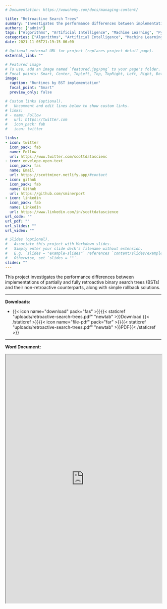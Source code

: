 ```yaml
---
# Documentation: https://wowchemy.com/docs/managing-content/

title: "Retroactive Search Trees"
summary: "Investigates the performance differences between implementations of partially and fully retroactive binary search trees (BSTs) and their non-retroactive counterparts, along with simple rollback solutions"
authors: ["admin"]
tags: ["Algorithms", "Artificial Intelligence", "Machine Learning", "Python", "Software Engineering"]
categories: ["Algorithms", "Artificial Intelligence", "Machine Learning", "Python", "Software Engineering"]
date: 2021-11-05T21:19:15-06:00

# Optional external URL for project (replaces project detail page).
external_link: ""

# Featured image
# To use, add an image named `featured.jpg/png` to your page's folder.
# Focal points: Smart, Center, TopLeft, Top, TopRight, Left, Right, BottomLeft, Bottom, BottomRight.
image:
  caption: "Runtimes by BST implementation"
  focal_point: "Smart"
  preview_only: false

# Custom links (optional).
#   Uncomment and edit lines below to show custom links.
# links:
# - name: Follow
#   url: https://twitter.com
#   icon_pack: fab
#   icon: twitter

links:
- icon: twitter
  icon_pack: fab
  name: Follow
  url: https://www.twitter.com/scottdatascienc
- icon: envelope-open-text
  icon_pack: fas
  name: Email
  url: https://scottminer.netlify.app/#contact
- icon: github
  icon_pack: fab
  name: Github
  url: https://github.com/sminerport
- icon: linkedin
  icon_pack: fab
  name: LinkedIn
  url: https://www.linkedin.com/in/scottdatascience
url_code: ""
url_pdf: ""
url_slides: ""
url_video: ""

# Slides (optional).
#   Associate this project with Markdown slides.
#   Simply enter your slide deck's filename without extension.
#   E.g. `slides = "example-slides"` references `content/slides/example-slides.md`.
#   Otherwise, set `slides = ""`.
slides: ""
---
```

This project investigates the performance differences between implementations of partially and fully retroactive binary search trees (BSTs) and their non-retroactive counterparts, along with simple rollback solutions.
<hr/>

**Downloads:**

<ul>
	<li>{{< icon name="download" pack="fas" >}}{{< staticref "uploads/retroactive-search-trees.pdf" "newtab" >}}Download {{< /staticref >}}{{< icon name="file-pdf" pack="far" >}}{{< staticref "uploads/retroactive-search-trees.pdf" "newtab" >}}PDF{{< /staticref >}}</li>
</ul>
<hr/>

**Word Document:**

<iframe src="https://onedrive.live.com/embed?cid=5B8EDCFD5CE8D99E&resid=5B8EDCFD5CE8D99E%21254727&authkey=ALLhqvG4VqtcSaw&em=2" width="100%" height="800" frameborder="1" scrolling="yes"></iframe>
